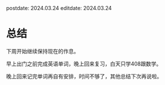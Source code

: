 <div class="posttime">
  <span>postdate: 2024.03.24</span>
  <span class="editdate">editdate: 2024.03.24</span>
</div>

# 总结

下周开始继续保持现在的作息。

早上出门之前完成英语单词，晚上回来复习，白天只学408跟数学。

晚上回来记完单词再自有安排，时间不够了，其他总结下次再说啦。